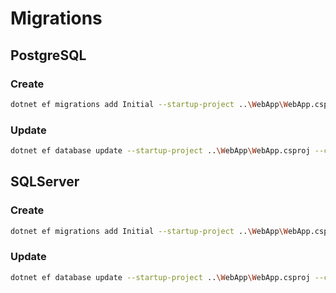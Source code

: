 # Migrations

## PostgreSQL
### Create
```sh
dotnet ef migrations add Initial --startup-project ..\WebApp\WebApp.csproj --context ModelsDbContextPostgreSQL --output-dir Migrations\ModelsDbPostgreSQL
```

### Update
```sh
dotnet ef database update --startup-project ..\WebApp\WebApp.csproj --context ModelsDbContextPostgreSQL
```

## SQLServer
### Create
```sh
dotnet ef migrations add Initial --startup-project ..\WebApp\WebApp.csproj --context ModelsDbSQLContext  --output-dir Migrations\ModelsDbSQL
```

### Update
```sh
dotnet ef database update --startup-project ..\WebApp\WebApp.csproj --context ModelsDbSQLContext
```